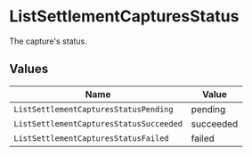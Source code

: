 # ListSettlementCapturesStatus

The capture's status.


## Values

| Name                                    | Value                                   |
| --------------------------------------- | --------------------------------------- |
| `ListSettlementCapturesStatusPending`   | pending                                 |
| `ListSettlementCapturesStatusSucceeded` | succeeded                               |
| `ListSettlementCapturesStatusFailed`    | failed                                  |